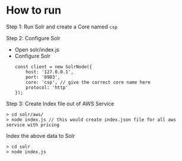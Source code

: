 # How to run
Step 1: Run Solr and create a Core named `csp`

Step 2: Configure Solr

- Open solr/index.js
- Configure Solr
    ```
    const client = new SolrNode({
        host: '127.0.0.1',
        port: '8983',
        core: 'csp', // give the correct core name here
        protocol: 'http'
    });
    ```

Step 3: Create Index file out of AWS Service

```
> cd solr/aws/
> node index.js // this would create index.json file for all aws service with pricing
```

Index the above data to Solr

```
> cd solr
> node index.js
```